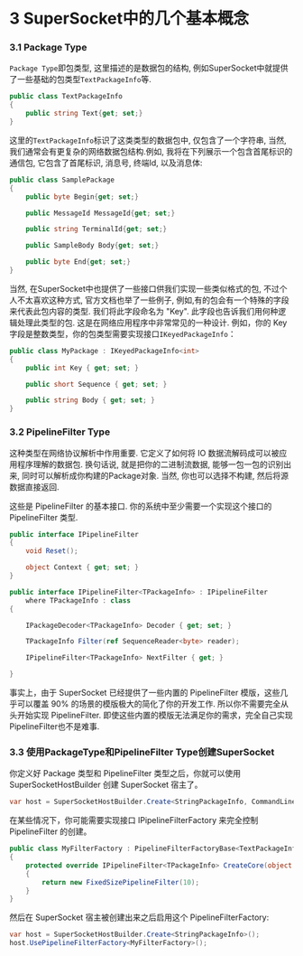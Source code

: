 # 3 SuperSocket中的几个基本概念

### 3.1 Package Type

`Package Type`即包类型, 这里描述的是数据包的结构, 例如SuperSocket中就提供了一些基础的包类型`TextPackageInfo`等.

```csharp
public class TextPackageInfo
{
    public string Text{get; set;}
}
```

这里的`TextPackageInfo`标识了这类类型的数据包中, 仅包含了一个字符串, 当然, 我们通常会有更复杂的网络数据包结构.例如, 我将在下列展示一个包含首尾标识的通信包, 它包含了首尾标识, 消息号, 终端Id, 以及消息体:

```csharp
public class SamplePackage
{
    public byte Begin{get; set;}

    public MessageId MessageId{get; set;}

    public string TerminalId{get; set;}

    public SampleBody Body{get; set;}

    public byte End{get; set;}
}
```

当然, 在SuperSocket中也提供了一些接口供我们实现一些类似格式的包, 不过个人不太喜欢这种方式, 官方文档也举了一些例子, 例如,有的包会有一个特殊的字段来代表此包内容的类型. 我们将此字段命名为 "Key". 此字段也告诉我们用何种逻辑处理此类型的包. 这是在网络应用程序中非常常见的一种设计. 例如，你的 Key 字段是整数类型，你的包类型需要实现接口`IKeyedPackageInfo`：

```csharp
public class MyPackage : IKeyedPackageInfo<int>
{
    public int Key { get; set; }

    public short Sequence { get; set; }

    public string Body { get; set; }
}
```

### 3.2 PipelineFilter Type

这种类型在网络协议解析中作用重要. 它定义了如何将 IO 数据流解码成可以被应用程序理解的数据包. 换句话说, 就是把你的二进制流数据, 能够一包一包的识别出来, 同时可以解析成你构建的Package对象. 当然, 你也可以选择不构建, 然后将源数据直接返回.

这些是 PipelineFilter 的基本接口. 你的系统中至少需要一个实现这个接口的 PipelineFilter 类型. 
```csharp
public interface IPipelineFilter
{
    void Reset();

    object Context { get; set; }        
}

public interface IPipelineFilter<TPackageInfo> : IPipelineFilter
    where TPackageInfo : class
{

    IPackageDecoder<TPackageInfo> Decoder { get; set; }

    TPackageInfo Filter(ref SequenceReader<byte> reader);

    IPipelineFilter<TPackageInfo> NextFilter { get; }

}
```
事实上，由于 SuperSocket 已经提供了一些内置的 PipelineFilter 模版，这些几乎可以覆盖 90% 的场景的模版极大的简化了你的开发工作. 所以你不需要完全从头开始实现 PipelineFilter. 即使这些内置的模版无法满足你的需求，完全自己实现PipelineFilter也不是难事. 

### 3.3 使用PackageType和PipelineFilter Type创建SuperSocket

你定义好 Package 类型和 PipelineFilter 类型之后，你就可以使用 SuperSocketHostBuilder 创建 SuperSocket 宿主了。
```csharp
var host = SuperSocketHostBuilder.Create<StringPackageInfo, CommandLinePipelineFilter>();
```

在某些情况下，你可能需要实现接口 IPipelineFilterFactory 来完全控制 PipelineFilter 的创建。
```csharp
public class MyFilterFactory : PipelineFilterFactoryBase<TextPackageInfo>
{
    protected override IPipelineFilter<TPackageInfo> CreateCore(object client)
    {
        return new FixedSizePipelineFilter(10);
    }
}
```
然后在 SuperSocket 宿主被创建出来之后启用这个 PipelineFilterFactory:
```csharp
var host = SuperSocketHostBuilder.Create<StringPackageInfo>();
host.UsePipelineFilterFactory<MyFilterFactory>();
```